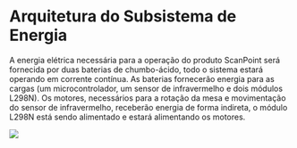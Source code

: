 # **Arquitetura do Subsistema de Energia**
A energia elétrica necessária para a operação do produto ScanPoint será fornecida por duas baterias de chumbo-ácido, todo o sistema estará operando em corrente contínua. As baterias fornecerão energia para as cargas (um  microcontrolador, um sensor de infravermelho e dois módulos L298N). Os motores, necessários para a rotação da mesa e movimentação do sensor de infravermelho, receberão energia de forma indireta, o módulo L298N está sendo alimentado e estará alimentando os motores.


<img src = "communication-box/Img/Arquitetura_de_Subs_Energia.png">